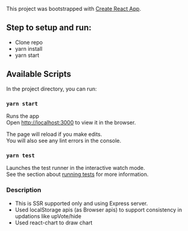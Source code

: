 This project was bootstrapped with [Create React App](https://github.com/facebook/create-react-app).

## Step to setup and run:

- Clone repo
- yarn install
- yarn start

## Available Scripts

In the project directory, you can run:

### `yarn start`

Runs the app <br />
Open [http://localhost:3000](http://localhost:3000) to view it in the browser.

The page will reload if you make edits.<br />
You will also see any lint errors in the console.

### `yarn test`

Launches the test runner in the interactive watch mode.<br />
See the section about [running tests](https://facebook.github.io/create-react-app/docs/running-tests) for more information.

### Description

- This is SSR supported only and using Express server.
- Used localStorage apis (as Browser apis) to support consistency in updations like upVote/hide
- Used react-chart to draw chart
